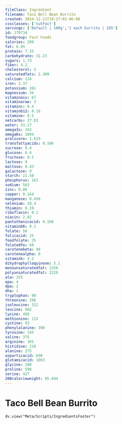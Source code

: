 ```yaml
---
fileClass: Ingredient
filename: Taco Bell Bean Burrito
created: 2024-12-21T19:27:02-06:00
cssclasses: ['nutFact']
servings: ['Default | 100g','1 each burrito | 185']
id: 170734
foodgroup: Fast Foods
calories: 209
fat: 6.05
protein: 7.35
carbohydrate: 31.23
sugars: 1.73
fiber: 4.2
cholesterol: 5
saturatedfats: 2.309
calcium: 124
iron: 2.37
potassium: 261
magnesium: 34
vitaminaiu: 67
vitaminarae: 3
vitaminc: 0.4
vitaminb12: 0.16
vitamine: 0.5
netcarbs: 27.03
water: 53.17
omega3s: 342
omega6s: 1894
pralscore: 1.619
transfattyacids: 0.106
sucrose: 0.4
glucose: 0.4
fructose: 0.5
lactose: 0
maltose: 0.43
galactose: 0
starch: 21.58
phosphorus: 163
sodium: 563
zinc: 0.86
copper: 0.164
manganese: 0.456
selenium: 10.4
thiamin: 0.19
riboflavin: 0.1
niacin: 2.02
pantothenicacid: 0.168
vitaminb6: 0.1
folate: 50
folicacid: 25
foodfolate: 25
folatedfe: 68
carotenebeta: 40
carotenealpha: 0
vitamink: 4.2
dihydrophylloquinone: 5.1
monounsaturatedfat: 1258
polyunsaturatedfat: 2229
ala: 335
epa: 4
dpa: 2
dha: 1
tryptophan: 90
threonine: 298
isoleucine: 312
leucine: 602
lysine: 468
methionine: 115
cystine: 93
phenylalanine: 390
tyrosine: 245
valine: 375
arginine: 365
histidine: 210
alanine: 275
asparticacid: 690
glutamicacid: 1803
glycine: 280
proline: 598
serine: 427
200calorieweight: 95.694
---
```


# Taco Bell Bean Burrito

```dataviewjs
dv.view("Meta/Scripts/IngredientsFooter")
```